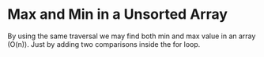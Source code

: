 # Max and Min in a Unsorted Array

By using the same traversal we may find both min and max value in an array (O(n)). Just by adding two comparisons inside the for loop.
